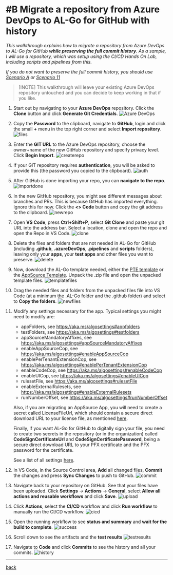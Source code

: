 # #B Migrate a repository from Azure DevOps to AL-Go for GitHub with history

*This walkthrough explains how to migrate a repository from Azure DevOps to AL-Go for GitHub **while preserving the full commit history**. As a sample, I will use a repository, which was setup using the CI/CD Hands On Lab, including scripts and pipelines from this.*

*If you do not want to preserve the full commit history, you should use [Scenario A](MigrateFromAzureDevOpsWithoutHistory.md) or [Scenario 11](SetupCiCdForExistingAppSourceApp.md)*

> \[!NOTE\]
> This walkthrough will leave your existing Azure DevOps repository untouched and you can decide to keep working in that if you like.

1. Start out by navigating to your **Azure DevOps** repository. Click the **Clone** button and click **Generate Git Credentials**.
   ![Azure DevOps](https://github.com/microsoft/AL-Go/assets/10775043/59b623eb-56da-4821-8869-b27a34954597)

1. Copy the **Password** to the clipboard, navigate to **GitHub**, login and click the small **+** menu in the top right corner and select **Import repository**.
   ![files](https://github.com/microsoft/AL-Go/assets/10775043/9b8eb461-e03a-4c77-b0d2-be5bbb2ea25b)

1. Enter the **GIT URL** to the Azure DevOps repository, choose the owner+name of the new GitHub repository and specify privacy level. Click **Begin Import**.
   ![createrepo](https://github.com/microsoft/AL-Go/assets/10775043/2f94e677-f713-4771-953a-16d7f1a8a0aa)

1. If your GIT repository requires **authentication**, you will be asked to provide this (the password you copied to the clipboard).
   ![auth](https://github.com/microsoft/AL-Go/assets/10775043/a3c16e8d-0ae4-43c0-99d1-4df57acf8551)

1. After GitHub is done importing your repo, you can **navigate to the repo**.
   ![importdone](https://github.com/microsoft/AL-Go/assets/10775043/7f7a6d5a-4d3b-4e47-8ac2-426dfd1a3c39)

1. In the new GitHub repository, you might see different messages about branches and PRs. This is because GitHub has imported everything. Ignore this for now. Click the **\<> Code** button and copy the git address to the clipboard.
   ![newrepo](https://github.com/microsoft/AL-Go/assets/10775043/2089bcc3-8aa3-4582-be9d-3ce77364198a)

1. Open **VS Code**, press **Ctrl+Shift+P**, select **Git Clone** and paste your git URL into the address bar. Select a location, clone and open the repo and open the Repo in VS Code.
   ![clone](https://github.com/microsoft/AL-Go/assets/10775043/4d91c31d-1aee-4fad-990e-73a075e69026)

1. Delete the files and folders that are not needed in AL-Go for GitHub (including **.github**, **.azureDevOps**, **.pipelines** and **scripts** folders), leaving only your **apps**, your **test apps** and other files you want to preserve.
   ![delete](https://github.com/microsoft/AL-Go/assets/10775043/e8d21772-30dc-448a-8892-92a66c7c36e6)

1. Now, download the AL-Go template needed, either the [PTE template](https://github.com/microsoft/AL-Go-PTE/archive/refs/heads/main.zip) or the [AppSource Template](https://github.com/microsoft/AL-Go-AppSource/archive/refs/heads/main.zip). Unpack the .zip file and open the unpacked template files.
   ![templatefiles](https://github.com/microsoft/AL-Go/assets/10775043/7539c845-b696-4347-8b2f-d51d6be2ebfa)

1. Drag the needed files and folders from the unpacked files file into VS Code (at a minimum the .AL-Go folder and the .github folder) and select to **Copy the folders**.
   ![newfiles](https://github.com/microsoft/AL-Go/assets/10775043/edd24801-73cd-4ad4-9fc6-5d2cd80ac6c8)

1. Modify any settings necessary for the app. Typical settings you might need to modify are:

   - appFolders, see https://aka.ms/algosettings#appfolders
   - testFolders, see https://aka.ms/algosettings#testfolders
   - appSourceMandatoryAffixes, see https://aka.ms/algosettings#appSourceMandatoryAffixes
   - enableAppSourceCop, see https://aka.ms/algosettings#enableAppSourceCop
   - enablePerTenantExtensionCop, see https://aka.ms/algosettings#enablePerTenantExtensionCop
   - enableCodeCop, see https://aka.ms/algosettings#enableCodeCop
   - enableUICop, see https://aka.ms/algosettings#enableUICop
   - rulesetFile, see https://aka.ms/algosettings#rulesetFile
   - enableExternalRulesets, see https://aka.ms/algosettings#enableExternalRulesets
   - runNumberOffset, see https://aka.ms/algosettings#runNumberOffset

   Also, if you are migrating an AppSource App, you will need to create a secret called LicenseFileUrl, which should contain a secure direct download URL to your license file, as mentioned [here](SetupCiCdForExistingAppSourceApp.md).

   Finally, if you want AL-Go for GitHub to digitally sign your file, you need to create two secrets in the repository (or in the organization) called **CodeSignCertificateUrl** and **CodeSignCertificatePassword**, being a secure direct download URL to your PFX certificate and the PFX password for the certificate.

   See a list of all settings [here](settings.md).

1. In VS Code, in the Source Control area, **Add** all changed files, **Commit** the changes and press **Sync Changes** to push to GitHub.
   ![commit](https://github.com/microsoft/AL-Go/assets/10775043/55afdd6f-e401-4542-9029-652f5ce7a3e9)

1. Navigate back to your repository on GitHub. See that your files have been uploaded. Click **Settings** -> **Actions** -> **General**, select **Allow all actions and reusable workflows** and click **Save**.
   ![upload](https://github.com/microsoft/AL-Go/assets/10775043/4f717190-5e5f-45e9-a187-186ac45be590)

1. Click **Actions**, select the **CI/CD** workflow and click **Run workflow** to manually run the CI/CD workflow.
   ![cicd](https://github.com/microsoft/AL-Go/assets/10775043/ec7f76b1-2eb9-42fe-91a3-c0170c796d3c)

1. Open the running workflow to see **status and summary** and **wait for the build to complete**.
   ![success](https://github.com/microsoft/AL-Go/assets/10775043/8a1fcd6d-0a8d-4bbc-bb97-51a4c48e537a)

1. Scroll down to see the artifacts and the **test results**
   ![testresults](https://github.com/microsoft/AL-Go/assets/10775043/7267a1a7-7afe-495f-8100-474fb8db9499)

1. Navigate to **Code** and click **Commits** to see the history and all your commits.
   ![history](https://github.com/microsoft/AL-Go/assets/10775043/c10ea3b3-2b1b-486d-9727-6b91b7bc3834)

______________________________________________________________________

[back](../README.md)
